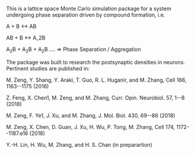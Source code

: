 This is a lattice space Monte Carlo simulation package for a system 
undergoing phase separation driven by compound formation, i.e.

A + B  <-> AB

AB + B <-> A_2B

A<sub>2</sub>B + A<sub>2</sub>B + A<sub>2</sub>B .... => Phase Separation / Aggregation

The package was built to research the postsynaptic densities in 
neurons. Pertinent studies are published in:

M. Zeng, Y. Shang, Y. Araki, T. Guo, R. L. Huganir, and M. Zhang, Cell 166, 1163--1175 (2016)

Z. Feng, X. Chen1, M. Zeng, and M. Zhang, Curr. Opin. Neurobiol. 57, 1--8 (2018)

M. Zeng, F. Ye1, J. Xu, and M. Zhang, J. Mol. Biol. 430, 69--86 (2018)

M. Zeng, X. Chen, D. Guan, J. Xu, H. Wu, P. Tong, M. Zhang, Cell 174, 1172--1187.e16 (2018)

Y.-H. Lin, H. Wu, M. Zhang, and H. S. Chan (in preparartion)



   
